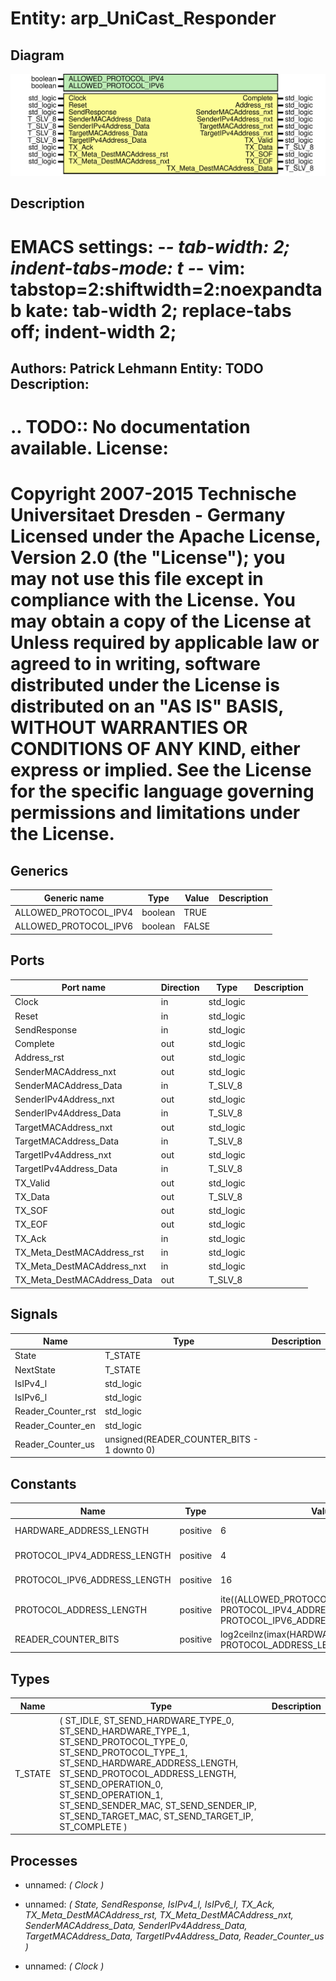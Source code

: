 # Entity: arp_UniCast_Responder
## Diagram
![Diagram](arp_UniCast_Responder.svg "Diagram")
## Description
EMACS settings: -*-  tab-width: 2; indent-tabs-mode: t -*-
vim: tabstop=2:shiftwidth=2:noexpandtab
kate: tab-width 2; replace-tabs off; indent-width 2;
=============================================================================
Authors:				 	Patrick Lehmann
Entity:				 	TODO
Description:
-------------------------------------
.. TODO:: No documentation available.
License:
=============================================================================
Copyright 2007-2015 Technische Universitaet Dresden - Germany
Licensed under the Apache License, Version 2.0 (the "License");
you may not use this file except in compliance with the License.
You may obtain a copy of the License at
Unless required by applicable law or agreed to in writing, software
distributed under the License is distributed on an "AS IS" BASIS,
WITHOUT WARRANTIES OR CONDITIONS OF ANY KIND, either express or implied.
See the License for the specific language governing permissions and
limitations under the License.
=============================================================================
## Generics
| Generic name          | Type    | Value | Description |
| --------------------- | ------- | ----- | ----------- |
| ALLOWED_PROTOCOL_IPV4 | boolean | TRUE  |             |
| ALLOWED_PROTOCOL_IPV6 | boolean | FALSE |             |
## Ports
| Port name                   | Direction | Type      | Description |
| --------------------------- | --------- | --------- | ----------- |
| Clock                       | in        | std_logic |             |
| Reset                       | in        | std_logic |             |
| SendResponse                | in        | std_logic |             |
| Complete                    | out       | std_logic |             |
| Address_rst                 | out       | std_logic |             |
| SenderMACAddress_nxt        | out       | std_logic |             |
| SenderMACAddress_Data       | in        | T_SLV_8   |             |
| SenderIPv4Address_nxt       | out       | std_logic |             |
| SenderIPv4Address_Data      | in        | T_SLV_8   |             |
| TargetMACAddress_nxt        | out       | std_logic |             |
| TargetMACAddress_Data       | in        | T_SLV_8   |             |
| TargetIPv4Address_nxt       | out       | std_logic |             |
| TargetIPv4Address_Data      | in        | T_SLV_8   |             |
| TX_Valid                    | out       | std_logic |             |
| TX_Data                     | out       | T_SLV_8   |             |
| TX_SOF                      | out       | std_logic |             |
| TX_EOF                      | out       | std_logic |             |
| TX_Ack                      | in        | std_logic |             |
| TX_Meta_DestMACAddress_rst  | in        | std_logic |             |
| TX_Meta_DestMACAddress_nxt  | in        | std_logic |             |
| TX_Meta_DestMACAddress_Data | out       | T_SLV_8   |             |
## Signals
| Name               | Type                                       | Description |
| ------------------ | ------------------------------------------ | ----------- |
| State              | T_STATE                                    |             |
| NextState          | T_STATE                                    |             |
| IsIPv4_l           | std_logic                                  |             |
| IsIPv6_l           | std_logic                                  |             |
| Reader_Counter_rst | std_logic                                  |             |
| Reader_Counter_en  | std_logic                                  |             |
| Reader_Counter_us  | unsigned(READER_COUNTER_BITS - 1 downto 0) |             |
## Constants
| Name                         | Type     | Value                                                                                             | Description                       |
| ---------------------------- | -------- | ------------------------------------------------------------------------------------------------- | --------------------------------- |
| HARDWARE_ADDRESS_LENGTH      | positive |  6                                                                                                | MAC -> 6 bytes                    |
| PROTOCOL_IPV4_ADDRESS_LENGTH | positive |  4                                                                                                | IPv4 -> 4 bytes                   |
| PROTOCOL_IPV6_ADDRESS_LENGTH | positive |  16                                                                                               | IPv6 -> 16 bytes                  |
| PROTOCOL_ADDRESS_LENGTH      | positive |  ite((ALLOWED_PROTOCOL_IPV6 = FALSE), PROTOCOL_IPV4_ADDRESS_LENGTH, PROTOCOL_IPV6_ADDRESS_LENGTH) | IPv4 -> 4 bytes; IPv6 -> 16 bytes |
| READER_COUNTER_BITS          | positive |  log2ceilnz(imax(HARDWARE_ADDRESS_LENGTH, PROTOCOL_ADDRESS_LENGTH))                               |                                   |
## Types
| Name    | Type                                                                                                                                                                                                                                                                                                                                                  | Description |
| ------- | ----------------------------------------------------------------------------------------------------------------------------------------------------------------------------------------------------------------------------------------------------------------------------------------------------------------------------------------------------- | ----------- |
| T_STATE | ( 		ST_IDLE, 			ST_SEND_HARDWARE_TYPE_0,	ST_SEND_HARDWARE_TYPE_1, 			ST_SEND_PROTOCOL_TYPE_0,	ST_SEND_PROTOCOL_TYPE_1, 			ST_SEND_HARDWARE_ADDRESS_LENGTH, ST_SEND_PROTOCOL_ADDRESS_LENGTH, 			ST_SEND_OPERATION_0,			ST_SEND_OPERATION_1, 			ST_SEND_SENDER_MAC,				ST_SEND_SENDER_IP, 			ST_SEND_TARGET_MAC,				ST_SEND_TARGET_IP, 		ST_COMPLETE 	) |             |
## Processes
- unnamed: _( Clock )_

- unnamed: _( State,
					SendResponse,
					IsIPv4_l, IsIPv6_l,
					TX_Ack, TX_Meta_DestMACAddress_rst, TX_Meta_DestMACAddress_nxt,
					SenderMACAddress_Data, SenderIPv4Address_Data, TargetMACAddress_Data, TargetIPv4Address_Data,
					Reader_Counter_us )_

- unnamed: _( Clock )_

